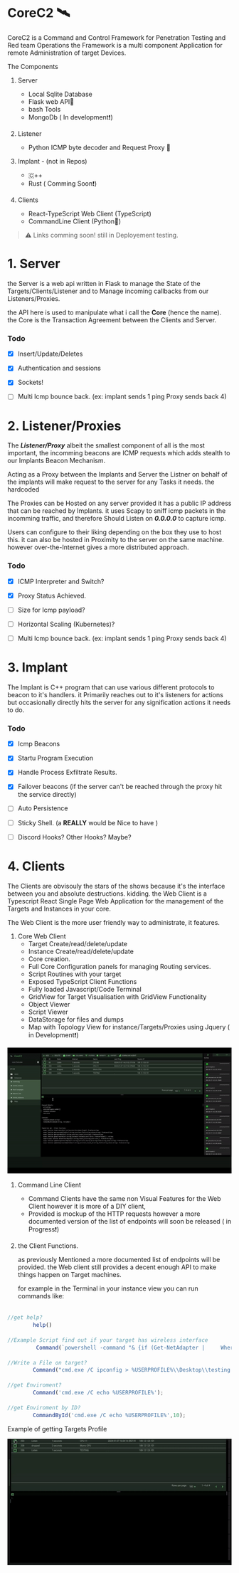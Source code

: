 CoreC2 🛰️
============

CoreC2 is a Command and Control Framework for Penetration Testing and Red team Operations
the Framework is a multi component Application for remote Administration of target Devices.

The Components

1. Server   
   - Local Sqlite Database
   - Flask web API🐍
   - bash Tools
   - MongoDb ( In development❗)

2. Listener
   - Python ICMP byte decoder and Request Proxy 🐍

3. Implant - (not in Repos)
   - 🇨++
   - Rust ( Comming Soon❗)

4. Clients
   - React-TypeScript Web Client (TypeScript)
   - CommandLine Client  (Python🐍)


> ⚠️ Links comming soon! still in Deployement testing.

#   1. Server 
the Server is a web api written in Flask to manage the State of the Targets/Clients/Listener and to Manage  incoming callbacks from our Listeners/Proxies.

the API here is used to manipulate what i call the **Core** (hence the name). the Core is the Transaction Agreement between the Clients and Server.
### Todo
- [x] Insert/Update/Deletes
- [x] Authentication and sessions
- [x] Sockets!
- [ ] Multi Icmp bounce back. (ex: implant sends 1 ping Proxy sends back 4) 


#   2. Listener/Proxies
The ***Listener/Proxy*** albeit the smallest component of all is the most important, the incomming beacons are ICMP requests which adds stealth to our Implants Beacon Mechanism.

Acting as a Proxy between the Implants and Server the Listner on behalf of the implants will make request to the server for any Tasks it needs. the hardcoded

The Proxies can be Hosted on any server provided it has a public IP address that can be reached by Implants.
it uses Scapy to sniff icmp packets in the incomming traffic, and therefore Should Listen on ***0.0.0.0*** to capture icmp.

Users can configure to their liking depending on the box they use to host this. it can also be hosted in Proximity to the server on the same machine. however over-the-Internet gives a more distributed
approach. 



### Todo
- [x] ICMP Interpreter and Switch?
- [x] Proxy Status Achieved.
- [ ] Size for Icmp payload? 
- [ ] Horizontal Scaling (Kubernetes)?
- [ ] Multi Icmp bounce back. (ex: implant sends 1 ping Proxy sends back 4) 


#   3. Implant 

The Implant is C++ program that can use various different protocols to beacon to it's handlers. it Primarily reaches out to it's listeners for actions but occasionally directly hits the server for any signification actions  it needs to do. 
### Todo
- [x] Icmp Beacons
- [x] Startu Program Execution 
- [x] Handle Process Exfiltrate Results. 
- [x] Failover beacons (if the server can't be reached through the proxy hit the service directly)
- [ ] Auto Persistence 
- [ ] Sticky Shell. (a **REALLY** would be Nice to have )
- [ ] Discord Hooks? Other Hooks? Maybe? 



#   4. Clients 

The Clients are obvisouly the stars of the shows because it's the interface between you and absolute destructions. kidding.
the Web Client is a Typescript React Single Page Web Application for the management of the Targets and Instances in your core.

The Web Client is the more user friendly way to administrate, it features. 

1. Core Web Client   
   - Target Create/read/delete/update
   - Instance Create/read/delete/update
   - Core creation.
   - Full Core Configuration panels for managing Routing services.
   - Script Routines with your target
   - Exposed TypeScript Client Functions 
   - Fully loaded Javascript/Code Terminal 
   - GridView for Target Visualisation with GridView Functionality
   - Object Viewer
   - Script Viewer
   - DataStorage for files and dumps
   - Map with Topology View for instance/Targets/Proxies using Jquery
   ( in Development❗)

![](assets/demo.gif "Instance Panel")


1. Command Line Client
    - Command Clients have the same non Visual Features for the Web Client however it is more of a DIY client,
    - Provided is mockup of the HTTP requests however a more documented version of the list of endpoints will soon be released ( in Progress❗)

2. the Client Functions.
   
   as previously Mentioned a more documented list of endpoints will be provided. the Web client still provides a decent enough API to make things happen on Target machines.
   
   for example in the Terminal in your instance view you can run commands like: 


```typescript

//get help?
        help()

//Example Script find out if your target has wireless interface
         Command(`powershell -command "& {if (Get-NetAdapter |     Where-Object { $_.InterfaceDescription -like '*Wireless*' }) { Write-Host 'Your workstation has a wireless interface.' } else { Write-Host 'No wireless interface found on your workstation.' }}"`);

//Write a File on target?
        Command("cmd.exe /C ipconfig > %USERPROFILE%\\Desktop\\testing.txt"); 

//get Enviroment?
        Command('cmd.exe /C echo %USERPROFILE%');

//get Enviroment by ID?
        CommandById('cmd.exe /C echo %USERPROFILE%',10);
```

Example of getting Targets Profile

![](assets/shell.gif "Instance Panel")











